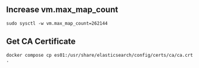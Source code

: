## Increase vm.max_map_count
```
sudo sysctl -w vm.max_map_count=262144
```


## Get CA Certificate

```
docker compose cp es01:/usr/share/elasticsearch/config/certs/ca/ca.crt .
```
